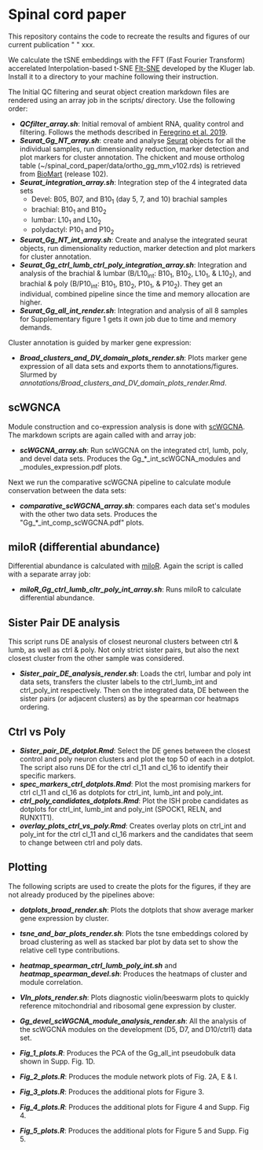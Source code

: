 # Spinal cord paper

This repository contains the code to recreate the results and figures of our current publication " " xxx.

We calculate the tSNE embeddings with the FFT (Fast Fourier Transform) accerelated Interpolation-based t-SNE [FIt-SNE](https://github.com/KlugerLab/FIt-SNE) developed by the Kluger lab. Install it to a directory to your machine following their instruction.

The Initial QC filtering and seurat object creation markdown files are rendered using an array job in the scripts/ directory. Use the following order:

-   ***QCfilter_array.sh***: Initial removal of ambient RNA, quality control and filtering. Follows the methods described in [Feregrino et al. 2019](https://doi.org/10.1186/s12864-019-5802-2).
-   ***Seurat_Gg_NT_array.sh***: create and analyse [Seurat](https://github.com/satijalab/seurat) objects for all the individual samples, run dimensionality reduction, marker detection and plot markers for cluster annotation.
The chickent and mouse ortholog table (~/spinal_cord_paper/data/ortho_gg_mm_v102.rds) is retrieved from [BioMart](http://nov2020.archive.ensembl.org/biomart/martview/) (release 102).
-   ***Seurat_integration_array.sh***: Integration step of the 4 integrated data sets
    -   Devel: B05, B07, and B10<sub>1</sub> (day 5, 7, and 10) brachial samples
    -   brachial: B10<sub>1</sub> and B10<sub>2</sub>
    -   lumbar: L10<sub>1</sub> and L10<sub>2</sub>
    -   polydactyl: P10<sub>1</sub> and P10<sub>2</sub>
-   ***Seurat_Gg_NT_int_array.sh***: Create and analyse the integrated seurat objects, run dimensionality reduction, marker detection and plot markers for cluster annotation.
-   ***Seurat_Gg_ctrl_lumb_ctrl_poly_integration_array.sh***: Integration and analysis of the brachial & lumbar (B/L10<sub>int</sub>: B10<sub>1</sub>, B10<sub>2</sub>, L10<sub>1</sub>, & L10<sub>2</sub>), and brachial & poly (B/P10<sub>int</sub>:  B10<sub>1</sub>, B10<sub>2</sub>, P10<sub>1</sub>, & P10<sub>2</sub>). They get an individual, combined pipeline since the time and memory allocation are higher.
-   ***Seurat_Gg_all_int_render.sh***: Integration and analysis of all 8 samples for Supplementary figure 1 gets it own job due to time and memory demands.

Cluster annotation is guided by marker gene expression:

-   ***Broad_clusters_and_DV_domain_plots_render.sh***: Plots marker gene expression of all data sets and exports them to annotations/figures. Slurmed by *annotations/Broad_clusters_and_DV_domain_plots_render.Rmd*.

## scWGNCA

Module construction and co-expression analysis is done with [scWGCNA](https://github.com/CFeregrino/scWGCNA). The markdown scripts are again called with and array job:

-   ***scWGCNA_array.sh***: Run scWGCNA on the integrated ctrl, lumb, poly, and devel data sets. Produces the Gg_*_int_scWGCNA_modules and _modules_expression.pdf plots.

Next we run the comparative scWGCNA pipeline to calculate module conservation between the data sets:

-   ***comparative_scWGCNA_array.sh***: compares each data set's modules with the other two data sets. Produces the "Gg_*_int_comp_scWGCNA.pdf" plots.

## miloR (differential abundance)

Differential abundance is calculated with [miloR](https://github.com/MarioniLab/miloR). Again the script is called with a  separate array job:

-   ***miloR_Gg_ctrl_lumb_cltr_poly_int_array.sh***: Runs miloR to calculate differential abundance.

## Sister Pair DE analysis

This script runs DE analysis of closest neuronal clusters between ctrl & lumb, as well as ctrl & poly. Not only strict sister pairs, but also the next closest cluster from the other sample was considered.

-   ***Sister_pair_DE_analysis_render.sh***: Loads the ctrl, lumbar and poly int data sets, transfers the cluster labels to the ctrl_lumb_int and ctrl_poly_int respectively. Then on the integrated data, DE between the sister pairs (or adjacent clusters) as by the spearman cor heatmaps ordering.

## Ctrl vs Poly

- ***Sister_pair_DE_dotplot.Rmd***: Select the DE genes between the closest control and poly neuron clusters and plot the top 50 of each in a dotplot. The script also runs DE for the ctrl cl_11 and cl_16 to identify their specific markers.
- ***spec_markers_ctrl_dotplots.Rmd***: Plot the most promising markers for ctrl cl_11 and cl_16 as dotplots for ctrl_int, lumb_int and poly_int.
- ***ctrl_poly_candidates_dotplots.Rmd***: Plot the ISH probe candidates as dotplots for ctrl_int, lumb_int and poly_int (SPOCK1, RELN, and RUNX1T1).
- ***overlay_plots_ctrl_vs_poly.Rmd***: Creates overlay plots on ctrl_int and poly_int for the ctrl cl_11 and cl_16 markers and the candidates that seem to change between ctrl and poly dats.


## Plotting

The following scripts are used to create the plots for the figures, if they are not already produced by the pipelines above:

-   ***dotplots_broad_render.sh***: Plots the dotplots that show average marker gene expression by cluster.

-   ***tsne_and_bar_plots_render.sh***: Plots the tsne embeddings colored by broad clustering as well as stacked bar plot by data set to show the relative cell type contributions.

-   ***heatmap_spearman_ctrl_lumb_poly_int.sh*** and ***heatmap_spearman_devel.sh***: Produces the heatmaps of cluster and module correlation.

-   ***Vln_plots_render.sh***: Plots diagnostic violin/beeswarm plots to quickly reference mitochondrial and ribosomal gene expression by cluster.

-   ***Gg_devel_scWGCNA_module_analysis_render.sh***: All the analysis of the scWGCNA modules on the development (D5, D7, and D10/ctrl1) data set.

-   ***Fig_1_plots.R***: Produces the PCA of the Gg_all_int pseudobulk data shown in Supp. Fig. 1D.
-   ***Fig_2_plots.R***: Produces the module network plots of Fig. 2A, E & I.
-   ***Fig_3_plots.R***: Produces the additional plots for Figure 3. 
-   ***Fig_4_plots.R***: Produces the additional plots for Figure 4 and Supp. Fig 4.
-   ***Fig_5_plots.R***: Produces the additional plots for Figure 5 and Supp. Fig 5.
